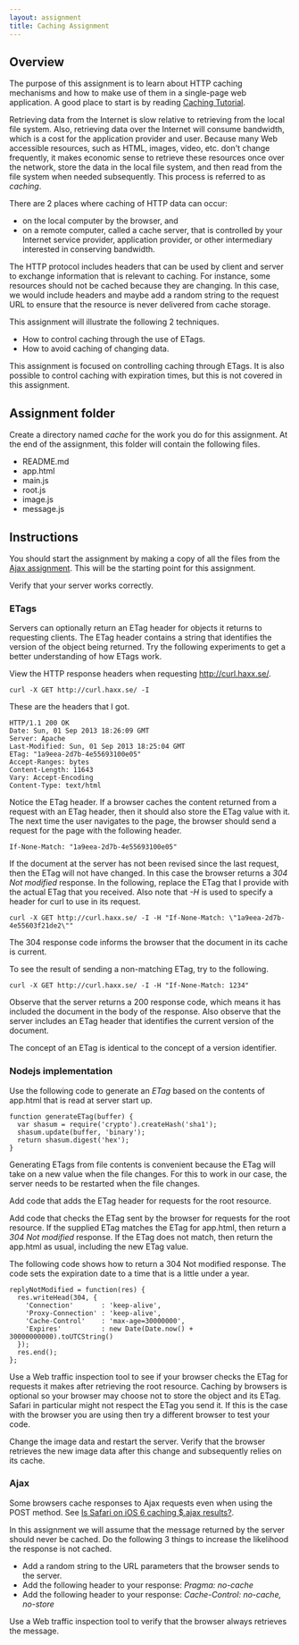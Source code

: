```yaml
---
layout: assignment
title: Caching Assignment
---
```


## Overview

The purpose of this assignment is to learn about HTTP caching mechanisms and how to make use of them in a single-page web application.  A good place to start is by reading [Caching Tutorial](http://www.mnot.net/cache_docs/).

Retrieving data from the Internet is slow relative to retrieving from the local file system.  Also, retrieving data over the Internet will consume bandwidth, which is a cost for the application provider and user.  Because many Web accessible resources, such as HTML, images, video, etc. don't change frequently, it makes economic sense to retrieve these resources once over the network, store the data in the local file system, and then read from the file system when needed subsequently.  This process is referred to as _caching_. 

There are 2 places where caching of HTTP data can occur:

* on the local computer by the browser, and
* on a remote computer, called a cache server, that is controlled by your Internet service provider, application provider, or other intermediary interested in conserving bandwidth.

The HTTP protocol includes headers that can be used by client and server to exchange information that is relevant to caching.  For instance, some resources should not be cached because they are changing.  In this case, we would include headers and maybe add a random string to the request URL to ensure that the resource is never delivered from cache storage.

This assignment will illustrate the following 2 techniques.

* How to control caching through the use of ETags.
* How to avoid caching of changing data.

This assignment is focused on controlling caching through ETags.
It is also possible to control caching with expiration times,
but this is not covered in this assignment.

## Assignment folder

Create a directory named _cache_ for the work you do for this assignment. At the end of the assignment, this folder will contain the following files.

* README.md
* app.html
* main.js
* root.js
* image.js
* message.js

## Instructions

You should start the assignment by making a copy of all the files from the [Ajax assignment](https://github.com/csusbdt/405-2014/wiki/Ajax).  This will be the starting point for this assignment.

Verify that your server works correctly.

### ETags

Servers can optionally return an ETag header for objects it returns to requesting clients.
The ETag header contains a string that identifies the version of the object being returned.
Try the following experiments to get a better understanding of how ETags work.

View the HTTP response headers when requesting http://curl.haxx.se/.

    curl -X GET http://curl.haxx.se/ -I

These are the headers that I got.

~~~~
HTTP/1.1 200 OK
Date: Sun, 01 Sep 2013 18:26:09 GMT
Server: Apache
Last-Modified: Sun, 01 Sep 2013 18:25:04 GMT
ETag: "1a9eea-2d7b-4e55693100e05"
Accept-Ranges: bytes
Content-Length: 11643
Vary: Accept-Encoding
Content-Type: text/html
~~~~

Notice the ETag header. If a browser caches the content returned from a request with an ETag header,
then it should also store the ETag value with it.
The next time the user navigates to the page,
the browser should send a request for the page with the following header.

    If-None-Match: "1a9eea-2d7b-4e55693100e05"

If the document at the server has not been revised since the last request,
then the ETag will not have changed.
In this case the browser returns a _304 Not modified_ response.
In the following, replace the ETag that I provide with the actual ETag that you received.
Also note that _-H_ is used to specify a header for curl to use in its request.

    curl -X GET http://curl.haxx.se/ -I -H "If-None-Match: \"1a9eea-2d7b-4e55603f21de2\""

The 304 response code informs the browser that the document
in its cache is current.

To see the result of sending a non-matching ETag, try to the following.

    curl -X GET http://curl.haxx.se/ -I -H "If-None-Match: 1234"

Observe that the server returns a 200 response code,
which means it has included the document in the body of the response.
Also observe that the server includes an ETag header that identifies
the current version of the document.

The concept of an ETag is identical to the concept of a version identifier.

### Nodejs implementation

Use the following code to generate an _ETag_ based on the contents of app.html that is read at server start up.

````
function generateETag(buffer) {
  var shasum = require('crypto').createHash('sha1');
  shasum.update(buffer, 'binary');
  return shasum.digest('hex');
}
````

Generating ETags from file contents is convenient because the ETag will take on a new value when the file changes.  For this to work in our case, the server needs to be restarted when the file changes.

Add code that adds the ETag header for requests for the root resource.

Add code that checks the ETag sent by the browser for requests for the root resource.
If the supplied ETag matches the ETag for app.html, then return a _304 Not modified_ response.
If the ETag does not match, then return the app.html as usual, including the new ETag value.

The following code shows how to return a 304 Not modified response.  The code sets the
expiration date to a time that is a little under a year.
````
replyNotModified = function(res) {
  res.writeHead(304, {
    'Connection'       : 'keep-alive',
    'Proxy-Connection' : 'keep-alive',
    'Cache-Control'    : 'max-age=30000000',
    'Expires'          : new Date(Date.now() + 30000000000).toUTCString()
  });
  res.end();
};
````

Use a Web traffic inspection tool to see if your browser checks the ETag for requests it makes after retrieving the root resource.  Caching by browsers is optional so your browser may choose not
to store the object and its ETag.  Safari in particular might not respect the ETag you send it.
If this is the case with the browser you are using then
try a different browser to test your code.

Change the image data and restart the server.  Verify that the browser retrieves the new image data after this change and subsequently relies on its cache.

### Ajax

Some browsers cache responses to Ajax requests even when using the POST method.
See [Is Safari on iOS 6 caching $.ajax results?](http://stackoverflow.com/questions/12506897/is-safari-on-ios-6-caching-ajax-results).

In this assignment we will assume that the message returned by the server should never be cached.
Do the following 3 things to increase the likelihood the response is not cached.

* Add a random string to the URL parameters that the browser sends to the server.
* Add the following header to your response: _Pragma: no-cache_
* Add the following header to your response: _Cache-Control: no-cache, no-store_

Use a Web traffic inspection tool to verify that the browser always retrieves the message.

